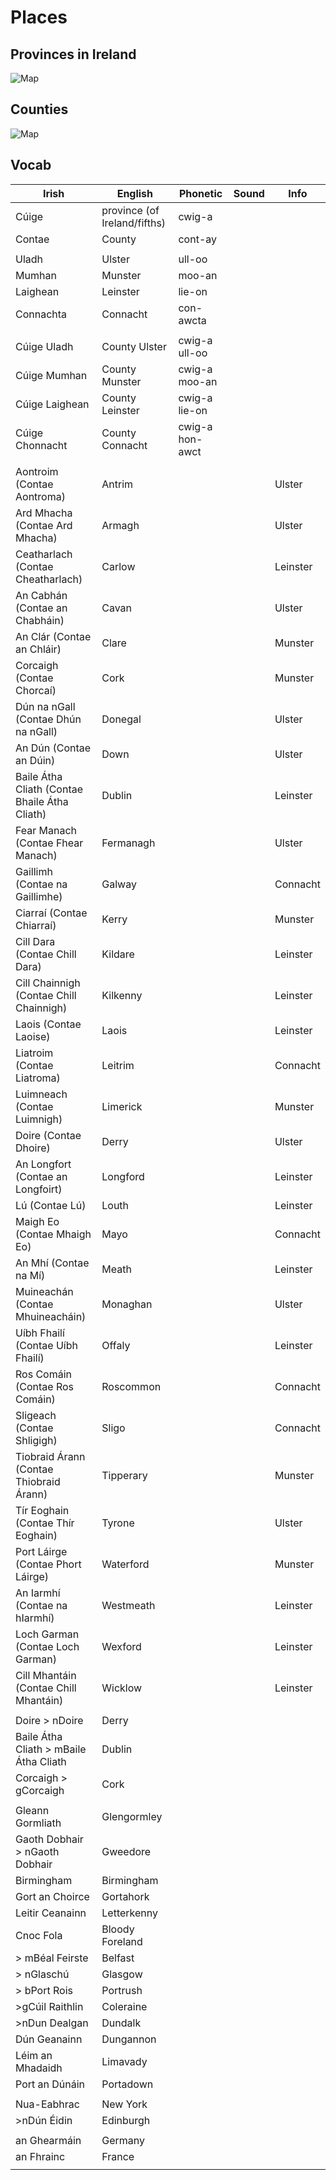 # Places

## Provinces in Ireland

![Map](https://i.redd.it/ainw8jtnz52d1.jpeg)

## Counties

![Map](https://upload.wikimedia.org/wikipedia/commons/thumb/9/9c/Ireland_trad_counties_named.svg/400px-Ireland_trad_counties_named.svg.png)

## Vocab

| Irish                                         | English                      | Phonetic        | Sound | Info     |
| --------------------------------------------- | ---------------------------- | --------------- | ----- | -------- |
| Cúige                                         | province (of Ireland/fifths) | cwig-a          |       |          |
| Contae                                        | County                       | cont-ay         |       |          |
|                                               |                              |                 |       |          |
| Uladh                                         | Ulster                       | ull-oo          |       |          |
| Mumhan                                        | Munster                      | moo-an          |       |          |
| Laighean                                      | Leinster                     | lie-on          |       |          |
| Connachta                                     | Connacht                     | con-awcta       |       |          |
|                                               |                              |                 |       |          |
| Cúige Uladh                                   | County Ulster                | cwig-a ull-oo   |       |          |
| Cúige Mumhan                                  | County Munster               | cwig-a moo-an   |       |          |
| Cúige Laighean                                | County Leinster              | cwig-a lie-on   |       |          |
| Cúige Chonnacht                               | County Connacht              | cwig-a hon-awct |       |          |
|                                               |                              |                 |       |          |
| Aontroim (Contae Aontroma)                    | Antrim                       |                 |       | Ulster   |
| Ard Mhacha (Contae Ard Mhacha)                | Armagh                       |                 |       | Ulster   |
| Ceatharlach (Contae Cheatharlach)             | Carlow                       |                 |       | Leinster |
| An Cabhán (Contae an Chabháin)                | Cavan                        |                 |       | Ulster   |
| An Clár (Contae an Chláir)                    | Clare                        |                 |       | Munster  |
| Corcaigh (Contae Chorcaí)                     | Cork                         |                 |       | Munster  |
| Dún na nGall (Contae Dhún na nGall)           | Donegal                      |                 |       | Ulster   |
| An Dún (Contae an Dúin)                       | Down                         |                 |       | Ulster   |
| Baile Átha Cliath (Contae Bhaile Átha Cliath) | Dublin                       |                 |       | Leinster |
| Fear Manach (Contae Fhear Manach)             | Fermanagh                    |                 |       | Ulster   |
| Gaillimh (Contae na Gaillimhe)                | Galway                       |                 |       | Connacht |
| Ciarraí (Contae Chiarraí)                     | Kerry                        |                 |       | Munster  |
| Cill Dara (Contae Chill Dara)                 | Kildare                      |                 |       | Leinster |
| Cill Chainnigh (Contae Chill Chainnigh)       | Kilkenny                     |                 |       | Leinster |
| Laois (Contae Laoise)                         | Laois                        |                 |       | Leinster |
| Liatroim (Contae Liatroma)                    | Leitrim                      |                 |       | Connacht |
| Luimneach (Contae Luimnigh)                   | Limerick                     |                 |       | Munster  |
| Doire (Contae Dhoire)                         | Derry                        |                 |       | Ulster   |
| An Longfort (Contae an Longfoirt)             | Longford                     |                 |       | Leinster |
| Lú (Contae Lú)                                | Louth                        |                 |       | Leinster |
| Maigh Eo (Contae Mhaigh Eo)                   | Mayo                         |                 |       | Connacht |
| An Mhí (Contae na Mí)                         | Meath                        |                 |       | Leinster |
| Muineachán (Contae Mhuineacháin)              | Monaghan                     |                 |       | Ulster   |
| Uíbh Fhailí (Contae Uíbh Fhailí)              | Offaly                       |                 |       | Leinster |
| Ros Comáin (Contae Ros Comáin)                | Roscommon                    |                 |       | Connacht |
| Sligeach (Contae Shligigh)                    | Sligo                        |                 |       | Connacht |
| Tiobraid Árann (Contae Thiobraid Árann)       | Tipperary                    |                 |       | Munster  |
| Tír Eoghain (Contae Thír Eoghain)             | Tyrone                       |                 |       | Ulster   |
| Port Láirge (Contae Phort Láirge)             | Waterford                    |                 |       | Munster  |
| An Iarmhí (Contae na hIarmhí)                 | Westmeath                    |                 |       | Leinster |
| Loch Garman (Contae Loch Garman)              | Wexford                      |                 |       | Leinster |
| Cill Mhantáin (Contae Chill Mhantáin)         | Wicklow                      |                 |       | Leinster |
|                                               |                              |                 |       |          |
| Doire > nDoire                                | Derry                        |                 |       |          |
| Baile Átha Cliath > mBaile Átha Cliath        | Dublin                       |                 |       |          |
| Corcaigh > gCorcaigh                          | Cork                         |                 |       |          |
|                                               |                              |                 |       |          |
| Gleann Gormliath                              | Glengormley                  |                 |       |          |
| Gaoth Dobhair > nGaoth Dobhair                | Gweedore                     |                 |       |          |
| Birmingham                                    | Birmingham                   |                 |       |          |
| Gort an Choirce                               | Gortahork                    |                 |       |          |
| Leitir Ceanainn                               | Letterkenny                  |                 |       |          |
| Cnoc Fola                                     | Bloody Foreland              |                 |       |          |
| > mBéal Feirste                               | Belfast                      |                 |       |          |
| > nGlaschú                                    | Glasgow                      |                 |       |          |
| > bPort Rois                                  | Portrush                     |                 |       |          |
| >gCúil Raithlin                               | Coleraine                    |                 |       |          |
| >nDun Dealgan                                 | Dundalk                      |                 |       |          |
| Dún Geanainn                                  | Dungannon                    |                 |       |          |
| Léim an Mhadaidh                              | Limavady                     |                 |       |          |
| Port an Dúnáin                                | Portadown                    |                 |       |          |
|                                               |                              |                 |       |          |
| Nua-Eabhrac                                   | New York                     |                 |       |          |
| >nDún Éidin                                   | Edinburgh                    |                 |       |          |
|                                               |                              |                 |       |          |
| an Ghearmáin                                  | Germany                      |                 |       |          |
| an Fhrainc                                    | France                       |                 |       |          |
|                                               |                              |                 |       |          |
